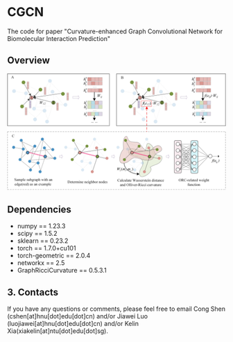 # CGCN
The code for paper "Curvature-enhanced Graph Convolutional Network for Biomolecular Interaction Prediction"



## Overview
![overview](overview.jpg)

## Dependencies
* numpy == 1.23.3
* scipy == 1.5.2
* sklearn == 0.23.2
* torch == 1.7.0+cu101
* torch-geometric == 2.0.4
* networkx == 2.5
* GraphRicciCurvature == 0.5.3.1


## 3. Contacts
If you have any questions or comments, please feel free to email Cong Shen (cshen[at]hnu[dot]edu[dot]cn) and/or Jiawei Luo (luojiawei[at]hnu[dot]edu[dot]cn) and/or Kelin Xia(xiakelin[at]ntu[dot]edu[dot]sg).
